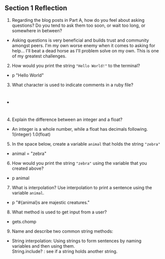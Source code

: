 ## Section 1 Reflection

1. Regarding the blog posts in Part A, how do you feel about asking questions? Do you tend to ask them too soon, or wait too long, or somewhere in between?

- Asking questions is very beneficial and builds trust and community amongst peers. I'm my own worse enemy when it comes to asking for help... I'll beat a dead horse as I'll problem solve on my own. This is one of my greatest challenges.

2. How would you print the string `"Hello World!"` to the terminal?

- p "Hello World"

3. What character is used to indicate comments in a ruby file?

- #

4. Explain the difference between an integer and a float?

- An integer is a whole number, while a float has decimals following. 1(integer) 1.0(float)

5. In the space below, create a variable `animal` that holds the string `"zebra"`

- animal = "zebra"

6. How would you print the string `"zebra"` using the variable that you created above?

- p animal

7. What is interpolation? Use interpolation to print a sentence using the variable `animal`.

- p "#{animal}s are majestic creatures."

8. What method is used to get input from a user?

- gets.chomp

9. Name and describe two common string methods:
- String interpolation: Using strings to form sentences by naming variables and then using them.  
  String.include? : see if a string holds another string.
